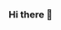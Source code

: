 ### Hi there 👋

<!--

👋 Hi, I’m Moose
👀 I’m interested in code, chess, great books, coffee, and deep conversations 🌍
🌱 I’m currently learning MERN, heavy on the backend
🥸 Favorite authors: Robert Greene & Ryan Holiday
📚 Top 5 books: Mastery, The Laws Of Human Nature, The 50th Law by Robert Greene & The Obstacle Is The Way, Discipline Is Destiny by Ryan Holiday
✨ I'm in search of mentally stimulating experiences that push me to think differently and expand my horizon

-->
